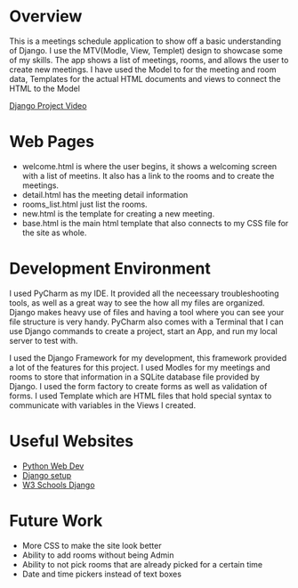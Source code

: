 # Overview

This is a meetings schedule application to show off a basic understanding of Django. I use the MTV(Modle, View, Templet)
design to showcase some of my skills. The app shows a list of meetings, rooms, and allows the user to create new meetings.
I have used the Model to for the meeting and room data, Templates for the actual HTML documents and views to connect the HTML to the Model

[Django Project Video](https://youtu.be/xHxjiwdY3PE)

# Web Pages

* welcome.html is where the user begins, it shows a welcoming screen with a list of meetins.
It also has a link to the rooms and to create the meetings.
* detail.html has the meeting detail information
* rooms_list.html just list the rooms.
* new.html is the template for creating a new meeting.
* base.html is the main html template that also connects to my CSS file for the site as whole.

# Development Environment

I used PyCharm as my IDE. It provided all the neceessary troubleshooting tools, as well as a great way to see
the how all my files are organized. Django makes heavy use of files and having a tool where you can see your file structure
is very handy. PyCharm also comes with a Terminal that I can use Django commands to create a project, start an App, and 
run my local server to test with. 

I used the Django Framework for my development, this framework provided a lot of the features for this project. I used 
Modles for my meetings and rooms to store that information in a SQLite database file provided by Django. I used the form
factory to create forms as well as validation of forms. I used Template which are HTML files that hold special syntax to
communicate with variables in the Views I created.

# Useful Websites

* [Python Web Dev](https://realpython.com/learning-paths/become-python-web-developer/)
* [Django setup](https://realpython.com/lessons/setting-up-your-django-app/)
* [W3 Schools Django](https://www.w3schools.com/django/index.php)

# Future Work

* More CSS to make the site look better
* Ability to add rooms without being Admin
* Ability to not pick rooms that are already picked for a certain time
* Date and time pickers instead of text boxes
